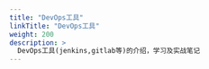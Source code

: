 ```yaml
---
title: "DevOps工具"
linkTitle: "DevOps工具"
weight: 200
description: >
  DevOps工具(jenkins,gitlab等)的介绍，学习及实战笔记
---
```


